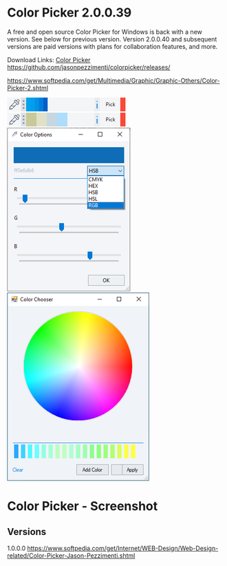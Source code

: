 # Color Picker 2.0.0.39
A free and open source Color Picker for Windows is back with a new version. See below for previous version. Version 2.0.0.40 and subsequent versions are paid versions with plans for collaboration features, and more.

Download Links:
<a href="https://www.colorpicker.website/" alt="Color Picker">Color Picker</a><br />
https://github.com/jasonpezzimenti/colorpicker/releases/

https://www.softpedia.com/get/Multimedia/Graphic/Graphic-Others/Color-Picker-2.shtml

<img src="/ColorPicker.png" alt="Color Picker Screenshot"/>&nbsp;<img src="/ColorPicker2.png" alt="Alternate Color Picker Screenshot"/><br/>
<img src="/ColorPicker4.png" alt="Alternate Color Picker Screenshot"/><br/>
<img src="/ColorPicker7.png" alt="Alternate Color Picker Screenshot"/>
# Color Picker - Screenshot

## Versions
1.0.0.0
https://www.softpedia.com/get/Internet/WEB-Design/Web-Design-related/Color-Picker-Jason-Pezzimenti.shtml

